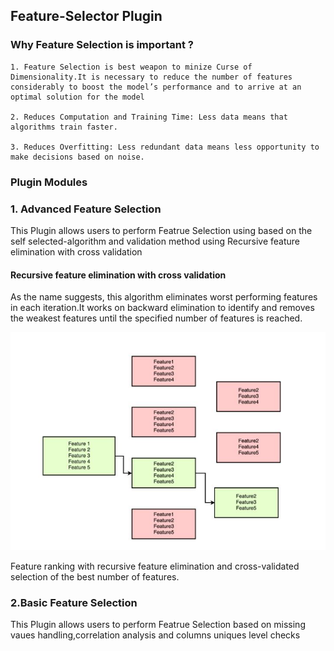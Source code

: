 ## Feature-Selector Plugin

### Why Feature Selection is important ?

```
1. Feature Selection is best weapon to minize Curse of Dimensionality.It is necessary to reduce the number of features considerably to boost the model’s performance and to arrive at an optimal solution for the model

2. Reduces Computation and Training Time: Less data means that algorithms train faster.

3. Reduces Overfitting: Less redundant data means less opportunity to make decisions based on noise.
```

### Plugin Modules

### 1. Advanced Feature Selection

This Plugin allows users to perform Featrue Selection using based on the self selected-algorithm and validation method using Recursive feature elimination with cross validation


#### Recursive feature elimination with cross validation

As the name suggests, this algorithm eliminates worst performing features in each iteration.It works on backward elimination to identify and removes the weakest features until the specified number of features is reached. 

![alt text](https://github.com/vikrampz/Feature-Selector/blob/master/Backward_Elimination.JPG)


Feature ranking with recursive feature elimination and cross-validated selection of the best number of features.


### 2.Basic Feature Selection
This Plugin allows users to perform  Featrue Selection based on missing vaues handling,correlation analysis and columns uniques level checks

